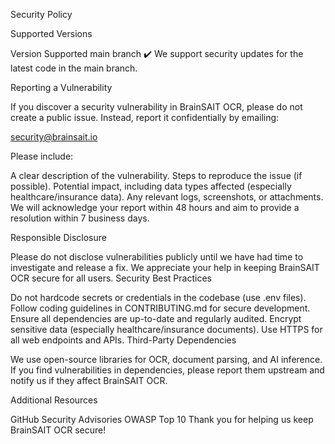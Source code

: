 Security Policy

Supported Versions

Version	Supported
main branch	✔️
We support security updates for the latest code in the main branch.

Reporting a Vulnerability

If you discover a security vulnerability in BrainSAIT OCR, please do not create a public issue. Instead, report it confidentially by emailing:

security@brainsait.io

Please include:

A clear description of the vulnerability.
Steps to reproduce the issue (if possible).
Potential impact, including data types affected (especially healthcare/insurance data).
Any relevant logs, screenshots, or attachments.
We will acknowledge your report within 48 hours and aim to provide a resolution within 7 business days.

Responsible Disclosure

Please do not disclose vulnerabilities publicly until we have had time to investigate and release a fix.
We appreciate your help in keeping BrainSAIT OCR secure for all users.
Security Best Practices

Do not hardcode secrets or credentials in the codebase (use .env files).
Follow coding guidelines in CONTRIBUTING.md for secure development.
Ensure all dependencies are up-to-date and regularly audited.
Encrypt sensitive data (especially healthcare/insurance documents).
Use HTTPS for all web endpoints and APIs.
Third-Party Dependencies

We use open-source libraries for OCR, document parsing, and AI inference. If you find vulnerabilities in dependencies, please report them upstream and notify us if they affect BrainSAIT OCR.

Additional Resources

GitHub Security Advisories
OWASP Top 10
Thank you for helping us keep BrainSAIT OCR secure!

